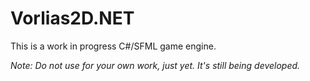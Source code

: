 # Vorlias2D.NET
This is a work in progress C#/SFML game engine.

_Note: Do not use for your own work, just yet. It's still being developed._
